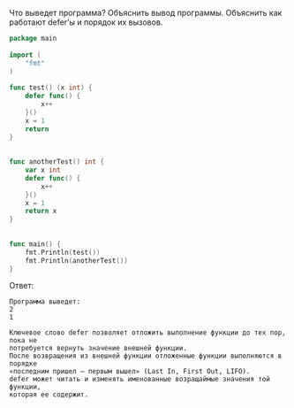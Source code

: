 Что выведет программа? Объяснить вывод программы. Объяснить как работают defer’ы и порядок их вызовов.

```go
package main
 
import (
    "fmt"
)
 
func test() (x int) {
    defer func() {
        x++
    }()
    x = 1
    return
}
 
 
func anotherTest() int {
    var x int
    defer func() {
        x++
    }()
    x = 1
    return x
}
 
 
func main() {
    fmt.Println(test())
    fmt.Println(anotherTest())
}
```
Ответ:
```
Программа выведет:
2
1

Ключевое слово defer позволяет отложить выполнение функции до тех пор, пока не 
потребуется вернуть значение внешней функции.
После возвращения из внешней функции отложенные функции выполняются в порядке 
«последним пришел — первым вышел» (Last In, First Out, LIFO).
defer может читать и изменять именованные возращаймые значения той функции, 
которая ее содержит.
```